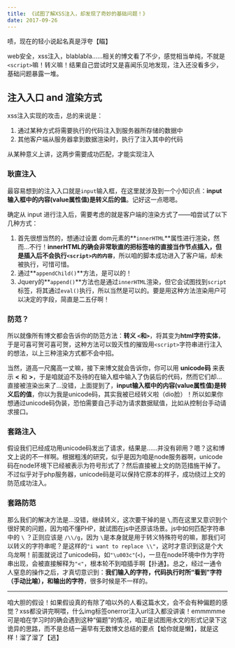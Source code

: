 ```yaml
---
title: 《试图了解XSS注入，却发现了奇妙的基础问题！》
date: 2017-09-26
---
```


啧，现在的轻小说起名真是浮夸【瞄】

web安全，xss注入，blablabla......相关的博文看了不少，感觉相当单纯，不就是`<script>`嘛！转义嘛！结果自己尝试时又是喜闻乐见地发现，注入还没看多少，基础问题暴露一堆。

## 注入入口 and 渲染方式

xss注入实现的攻击，总的来说是：

1. 通过某种方式将需要执行的代码注入到服务器所存储的数据中
2. 其他客户端从服务器拿到数据渲染时，执行了注入其中的代码

从某种意义上讲，这两步需要成功匹配，才能实现注入

### 耿直注入

最容易想到的注入入口就是`input`输入框，在这里就涉及到一个小知识点：**input输入框中的内容(value属性值)是转义后的值**。记好这一点嗯嗯。

确定从 input 进行注入后，需要考虑的就是客户端的渲染方式了——咱尝试了以下几种方式：

1. 首先很想当然的，想通过设置 dom元素的**`innerHTML`**属性进行渲染，然而…不行！**innerHTML的确会非常耿直的把标签啥的直接当作节点插入，但是插入后不会执行`<script>内的内容`**，所以咱的脚本成功进入了客户端，却未被执行，可惜可惜。
2. 通过**`appendChild()`**方法，是可以的！
3. Jquery的**`append()`**方法也是通过`innerHTML`渲染，但它会试图找到`script`标签，将其通过`eval()`执行，所以当然是可以的。要是用这种方法渲染用户可以决定的字段，简直是二五仔啊！

### 防范？

所以就像所有博文都会告诉你的防范方法：**转义 `<`和`>`**，将其变为**html字符实体**，于是可喜可贺可喜可贺，这种方法可以毁灭性的摧毁用`<script>`字符串进行注入的想法，以上三种渲染方式都不会中招。

当然，道高一尺魔高一丈嘛，接下来博文就会告诉你，你可以用 **unicode码** 来表示  **<** 和 **>**，于是咱就迫不及待的在输入框中输入了伪装后的代码，然而它们却...直接被渲染出来了…没错，上面提到了，**input输入框中的内容(value属性值)是转义后的值**，你以为我是unicode码，其实我被已经转义啦（dio脸）！所以如果你想通过unicode码伪装，恐怕需要自己手动为请求数据赋值，比如从控制台手动请求接口。

### 套路注入

假设我们已经成功用unicode码发出了请求，结果是......并没有卵用？嗯？这和博文上说的不一样啊。根据粗浅的研究，似乎是因为咱是node服务器啊，unicode码在node环境下已经被表示为符号形式了？然后直接被上文的防范措施干掉了。不过似乎对于php服务器，unicode码是可以保持它原本的样子，成功绕过上文的防范成功注入。

### 套路防范

那么我们的解决方法是…没错，继续转义，这次要干掉的是 **`\`**,而在这里又意识到个很好笑的问题，因为咱不懂PHP，就试图在js中还原该场景。js中如何匹配字符串中的 `\` ？正则应该是 `/\\/g`，因为 `\`是本身就是用于转义特殊符号的嘛，那我们可以转义的字符串呢？是这样的`"i want to replace \\"`，这时才意识到这是个大乌龙啊！前面就说过了unicode码，如`"\u003c"`(`<`)，一旦在node环境中作为字符串出现，会被直接解释为`"<"`，根本轮不到咱插手啊【扑通】。总之，经过一通令人窒息的操作之后，才真切意识到：**我们输入的字符，代码执行时所“看到”字符（手动比喻），和输出的字符**，很多时候是不一样的。

------

咱大胆的假设！如果假设真的有除了咱以外的人看这篇水文，会不会有种偏题的感觉？xss都没讲完啊喂，什么img标签onerror注入url注入都没讲诶！emmmmme可是咱在学习时的确会遇到这种“偏题”的情况，咱正是试图用水文的形式记录下这诡异的思路，而不是总结一遍早有无数博文总结的要点【蛤你就是懒】，就是这样！溜了溜了【逃】

